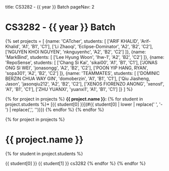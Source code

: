 <frontmatter>
title: CS3282 - {{ year }} Batch
pageNav: 2
</frontmatter>

# CS3282 - {{ year }} Batch

{% set projects = [
    {name: 'CATcher', students: [
        ['ARIF KHALID', 'Arif-Khalid', 'A1', 'B1', 'C1'],
        ['Li Zhaoqi', 'Eclipse-Dominator', 'A2', 'B2', 'C2'],
        ['NGUYEN KHOI NGUYEN', 'nknguyenhc', 'A2', 'B2', 'C2']
    ]},
    {name: 'MarkBind', students: [
        ['Lee Hyung Woon', 'lhw-1', 'A2', 'B2', 'C2']
    ]},
    {name: 'RepoSense', students: [
        ['Chang Si Kai', 'sikai00', 'A1', 'B1', 'C1'],
        ['JONAS ONG SI WEI', 'jonasongg', 'A2', 'B2', 'C2'],
        ['POON YIP HANG, RYAN', 'sopa301', 'A2', 'B2', 'C2']
    ]},
    {name: 'TEAMMATES', students: [
        ['DOMINIC BERZIN CHUA WAY GIN', 'domoberzin', 'A1', 'B1', 'C1'],
        ['Qiu Jiasheng, Jason', 'jasonqiu212', 'A2', 'B2', 'C2'],
        ['XENOS FIORENZO ANONG', 'xenosf', 'A1', 'B1', 'C1'],
        ['ZHU YUANXI', 'yuanxi1', 'A1', 'B1', 'C1']
    ]}
] %}

{% for project in projects %}
**{{ project.name }}:**
{% for student in project.students %}* [{{ student[0] }}](#{{ student[0] | lower | replace(' ', '-') | replace(',', '')}})
{% endfor %}
{% endfor %}

{% for project in projects %}
# {{ project.name }}
  {% for student in project.students %}

<include src="students/{{ student[1] }}/studentInfo.md" boilerplate >
  <span id="name">{{ student[0] }}</span>
  <span id="folder">{{ student[1] }}</span>
  <span id="mod">cs3282</span>
</include>
  {% endfor %}
{% endfor %}
